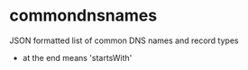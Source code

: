 # commondnsnames
JSON formatted list of common DNS names and record types
* at the end means 'startsWith'
